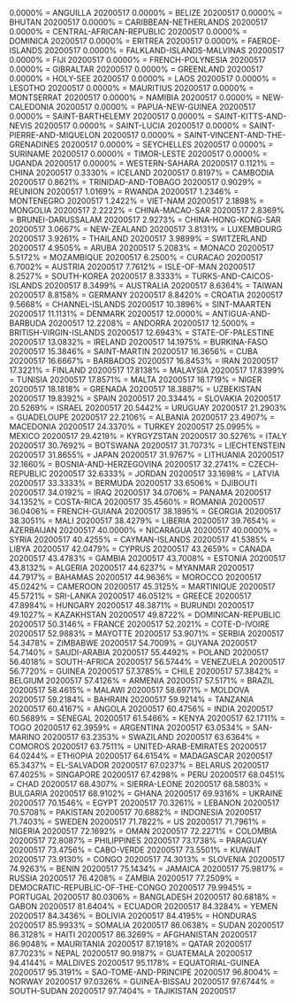 0.0000% = ANGUILLA 20200517 
0.0000% = BELIZE 20200517 
0.0000% = BHUTAN 20200517 
0.0000% = CARIBBEAN-NETHERLANDS 20200517 
0.0000% = CENTRAL-AFRICAN-REPUBLIC 20200517 
0.0000% = DOMINICA 20200517 
0.0000% = ERITREA 20200517 
0.0000% = FAEROE-ISLANDS 20200517 
0.0000% = FALKLAND-ISLANDS-MALVINAS 20200517 
0.0000% = FIJI 20200517 
0.0000% = FRENCH-POLYNESIA 20200517 
0.0000% = GIBRALTAR 20200517 
0.0000% = GREENLAND 20200517 
0.0000% = HOLY-SEE 20200517 
0.0000% = LAOS 20200517 
0.0000% = LESOTHO 20200517 
0.0000% = MAURITIUS 20200517 
0.0000% = MONTSERRAT 20200517 
0.0000% = NAMIBIA 20200517 
0.0000% = NEW-CALEDONIA 20200517 
0.0000% = PAPUA-NEW-GUINEA 20200517 
0.0000% = SAINT-BARTHELEMY 20200517 
0.0000% = SAINT-KITTS-AND-NEVIS 20200517 
0.0000% = SAINT-LUCIA 20200517 
0.0000% = SAINT-PIERRE-AND-MIQUELON 20200517 
0.0000% = SAINT-VINCENT-AND-THE-GRENADINES 20200517 
0.0000% = SEYCHELLES 20200517 
0.0000% = SURINAME 20200517 
0.0000% = TIMOR-LESTE 20200517 
0.0000% = UGANDA 20200517 
0.0000% = WESTERN-SAHARA 20200517 
0.1121% = CHINA 20200517 
0.3330% = ICELAND 20200517 
0.8197% = CAMBODIA 20200517 
0.8621% = TRINIDAD-AND-TOBAGO 20200517 
0.9029% = REUNION 20200517 
1.0169% = RWANDA 20200517 
1.2346% = MONTENEGRO 20200517 
1.2422% = VIET-NAM 20200517 
2.1898% = MONGOLIA 20200517 
2.2222% = CHINA-MACAO-SAR 20200517 
2.8369% = BRUNEI-DARUSSALAM 20200517 
2.9273% = CHINA-HONG-KONG-SAR 20200517 
3.0667% = NEW-ZEALAND 20200517 
3.8131% = LUXEMBOURG 20200517 
3.9261% = THAILAND 20200517 
3.9899% = SWITZERLAND 20200517 
4.9505% = ARUBA 20200517 
5.2083% = MONACO 20200517 
5.5172% = MOZAMBIQUE 20200517 
6.2500% = CURACAO 20200517 
6.7002% = AUSTRIA 20200517 
7.7612% = ISLE-OF-MAN 20200517 
8.2527% = SOUTH-KOREA 20200517 
8.3333% = TURKS-AND-CAICOS-ISLANDS 20200517 
8.3499% = AUSTRALIA 20200517 
8.6364% = TAIWAN 20200517 
8.8158% = GERMANY 20200517 
8.8420% = CROATIA 20200517 
9.5668% = CHANNEL-ISLANDS 20200517 
10.3896% = SINT-MAARTEN 20200517 
11.1131% = DENMARK 20200517 
12.0000% = ANTIGUA-AND-BARBUDA 20200517 
12.2208% = ANDORRA 20200517 
12.5000% = BRITISH-VIRGIN-ISLANDS 20200517 
12.6943% = STATE-OF-PALESTINE 20200517 
13.0832% = IRELAND 20200517 
14.1975% = BURKINA-FASO 20200517 
15.3846% = SAINT-MARTIN 20200517 
16.3656% = CUBA 20200517 
16.6667% = BARBADOS 20200517 
16.8453% = IRAN 20200517 
17.3221% = FINLAND 20200517 
17.8138% = MALAYSIA 20200517 
17.8399% = TUNISIA 20200517 
17.8571% = MALTA 20200517 
18.1719% = NIGER 20200517 
18.1818% = GRENADA 20200517 
18.3887% = UZBEKISTAN 20200517 
19.8392% = SPAIN 20200517 
20.3344% = SLOVAKIA 20200517 
20.5269% = ISRAEL 20200517 
20.5442% = URUGUAY 20200517 
21.2903% = GUADELOUPE 20200517 
22.2106% = ALBANIA 20200517 
23.4907% = MACEDONIA 20200517 
24.3370% = TURKEY 20200517 
25.0995% = MEXICO 20200517 
29.4219% = KYRGYZSTAN 20200517 
30.5276% = ITALY 20200517 
30.7692% = BOTSWANA 20200517 
31.7073% = LIECHTENSTEIN 20200517 
31.8655% = JAPAN 20200517 
31.9767% = LITHUANIA 20200517 
32.1660% = BOSNIA-AND-HERZEGOVINA 20200517 
32.2741% = CZECH-REPUBLIC 20200517 
32.6333% = JORDAN 20200517 
33.1698% = LATVIA 20200517 
33.3333% = BERMUDA 20200517 
33.6506% = DJIBOUTI 20200517 
34.0192% = IRAQ 20200517 
34.0706% = PANAMA 20200517 
34.1352% = COSTA-RICA 20200517 
35.4560% = ROMANIA 20200517 
36.0406% = FRENCH-GUIANA 20200517 
38.1895% = GEORGIA 20200517 
38.3051% = MALI 20200517 
38.4279% = LIBERIA 20200517 
39.7654% = AZERBAIJAN 20200517 
40.0000% = NICARAGUA 20200517 
40.0000% = SYRIA 20200517 
40.4255% = CAYMAN-ISLANDS 20200517 
41.5385% = LIBYA 20200517 
42.0479% = CYPRUS 20200517 
43.2659% = CANADA 20200517 
43.4783% = GAMBIA 20200517 
43.7008% = ESTONIA 20200517 
43.8132% = ALGERIA 20200517 
44.6237% = MYANMAR 20200517 
44.7917% = BAHAMAS 20200517 
44.9636% = MOROCCO 20200517 
45.0242% = CAMEROON 20200517 
45.3125% = MARTINIQUE 20200517 
45.5721% = SRI-LANKA 20200517 
46.0512% = GREECE 20200517 
47.8984% = HUNGARY 20200517 
48.3871% = BURUNDI 20200517 
49.1027% = KAZAKHSTAN 20200517 
49.8722% = DOMINICAN-REPUBLIC 20200517 
50.3146% = FRANCE 20200517 
52.2021% = COTE-D-IVOIRE 20200517 
52.9883% = MAYOTTE 20200517 
53.9071% = SERBIA 20200517 
54.3478% = ZIMBABWE 20200517 
54.7009% = GUYANA 20200517 
54.7140% = SAUDI-ARABIA 20200517 
55.4492% = POLAND 20200517 
56.4018% = SOUTH-AFRICA 20200517 
56.5744% = VENEZUELA 20200517 
56.7720% = GUINEA 20200517 
57.3785% = CHILE 20200517 
57.3842% = BELGIUM 20200517 
57.4126% = ARMENIA 20200517 
57.5171% = BRAZIL 20200517 
58.4615% = MALAWI 20200517 
58.6971% = MOLDOVA 20200517 
59.2184% = BAHRAIN 20200517 
59.9214% = TANZANIA 20200517 
60.4167% = ANGOLA 20200517 
60.4756% = INDIA 20200517 
60.5689% = SENEGAL 20200517 
61.5466% = KENYA 20200517 
62.1711% = TOGO 20200517 
62.3959% = ARGENTINA 20200517 
63.0534% = SAN-MARINO 20200517 
63.2353% = SWAZILAND 20200517 
63.6364% = COMOROS 20200517 
63.7511% = UNITED-ARAB-EMIRATES 20200517 
64.0244% = ETHIOPIA 20200517 
64.6154% = MADAGASCAR 20200517 
65.3437% = EL-SALVADOR 20200517 
67.0237% = BELARUS 20200517 
67.4025% = SINGAPORE 20200517 
67.4298% = PERU 20200517 
68.0451% = CHAD 20200517 
68.4307% = SIERRA-LEONE 20200517 
68.5803% = BULGARIA 20200517 
68.9102% = GHANA 20200517 
69.9316% = UKRAINE 20200517 
70.1546% = EGYPT 20200517 
70.3261% = LEBANON 20200517 
70.5708% = PAKISTAN 20200517 
70.6882% = INDONESIA 20200517 
71.7403% = SWEDEN 20200517 
71.7822% = US 20200517 
71.7961% = NIGERIA 20200517 
72.1692% = OMAN 20200517 
72.2271% = COLOMBIA 20200517 
72.8087% = PHILIPPINES 20200517 
73.1738% = PARAGUAY 20200517 
73.4756% = CABO-VERDE 20200517 
73.5501% = KUWAIT 20200517 
73.9130% = CONGO 20200517 
74.3013% = SLOVENIA 20200517 
74.9263% = BENIN 20200517 
75.1434% = JAMAICA 20200517 
75.9817% = RUSSIA 20200517 
76.4208% = ZAMBIA 20200517 
77.2509% = DEMOCRATIC-REPUBLIC-OF-THE-CONGO 20200517 
79.9945% = PORTUGAL 20200517 
80.0306% = BANGLADESH 20200517 
80.6818% = GABON 20200517 
81.6404% = ECUADOR 20200517 
84.3284% = YEMEN 20200517 
84.3436% = BOLIVIA 20200517 
84.4195% = HONDURAS 20200517 
85.9933% = SOMALIA 20200517 
86.0638% = SUDAN 20200517 
86.3128% = HAITI 20200517 
86.3269% = AFGHANISTAN 20200517 
86.9048% = MAURITANIA 20200517 
87.1918% = QATAR 20200517 
87.7023% = NEPAL 20200517 
90.9187% = GUATEMALA 20200517 
94.4144% = MALDIVES 20200517 
95.1178% = EQUATORIAL-GUINEA 20200517 
95.3191% = SAO-TOME-AND-PRINCIPE 20200517 
96.8004% = NORWAY 20200517 
97.0326% = GUINEA-BISSAU 20200517 
97.6744% = SOUTH-SUDAN 20200517 
97.7404% = TAJIKISTAN 20200517 
